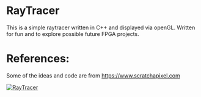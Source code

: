 # RayTracer
This is a simple raytracer written in C++ and displayed via openGL.
Written for fun and to explore possible future FPGA projects.

# References:
Some of the ideas and code are from https://www.scratchapixel.com

[![RayTracer](https://user-images.githubusercontent.com/52471242/211284972-d044aa8e-3e2d-471d-84d8-d5a3267661e6.gif)](https://youtu.be/kWSjvcbZiPY)
